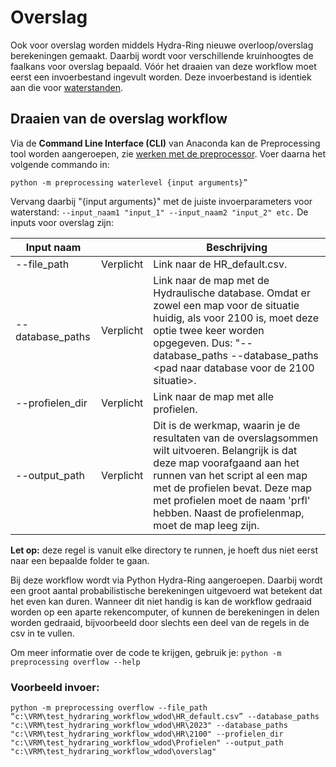 # Overslag

Ook voor overslag worden middels Hydra-Ring nieuwe overloop/overslag berekeningen gemaakt. Daarbij wordt voor verschillende kruinhoogtes de faalkans voor overslag bepaald. 
Vóór het draaien van deze workflow moet eerst een invoerbestand ingevult worden. Deze invoerbestand is identiek aan die voor [waterstanden](Waterstand.md).

## Draaien van de overslag workflow  

Via de **Command Line Interface (CLI)** van Anaconda kan de Preprocessing tool worden aangeroepen, zie [werken met de preprocessor](werken_met_preprocessor.md). Voer daarna het volgende commando in:

```
python -m preprocessing waterlevel {input arguments}”
```


Vervang daarbij "{input arguments}" met de juiste invoerparameters voor waterstand: ```--input_naam1 "input_1" --input_naam2 "input_2" etc.```
De inputs voor overslag zijn: 


| Input naam       	     | 	           | Beschrijving                                                                                                                                                                                 	                                                                                                                                                                              |
|------------------------|-------------|-----------------------------------------------------------------------------------------------------------------------------------------------------------------------------------------------------------------------------------------------------------------------------------------------------------------------------------------------------------------------------|
| --file_path            | Verplicht 	 | Link naar de HR_default.csv.                                                                                                                                                     	                                                                                                                                                                                          |
| --database_paths     	 | Verplicht 	 | Link naar de map met de Hydraulische database. Omdat er zowel een map voor de situatie huidig, als voor 2100 is, moet deze optie twee keer worden opgegeven. Dus: "--database_paths <pad naar de database voor huidige situatie> --database_paths <pad naar database voor de 2100 situatie>.                                                                                |
| --profielen_dir     	 | Verplicht 	 | Link naar de map met alle profielen.                                                                      |
| --output_path  	       | Verplicht 	 | 	Dit is de werkmap, waarin je de resultaten van de overslagsommen wilt uitvoeren. Belangrijk is dat deze map voorafgaand aan het runnen van het script al een map met de profielen bevat. Deze map met profielen moet de naam 'prfl' hebben. Naast de profielenmap, moet de map leeg zijn.                                                                                                                                                                                                                                                                                                     |


**Let op:** deze regel is vanuit elke directory te runnen, je hoeft dus niet eerst naar een bepaalde folder te gaan.

Bij deze workflow wordt via Python Hydra-Ring aangeroepen. Daarbij wordt een groot aantal probabilistische berekeningen uitgevoerd wat betekent dat het even kan duren. Wanneer dit niet handig is kan de workflow gedraaid worden op een aparte rekencomputer, of kunnen de berekeningen in delen worden gedraaid, bijvoorbeeld door slechts een deel van de regels in de csv in te vullen.

Om meer informatie over de code te krijgen, gebruik je: 
``` python -m preprocessing overflow --help ```

### Voorbeeld invoer: 
```
python -m preprocessing overflow --file_path “c:\VRM\test_hydraring_workflow_wdod\HR_default.csv” --database_paths "c:\VRM\test_hydraring_workflow_wdod\HR\2023" --database_paths "c:\VRM\test_hydraring_workflow_wdod\HR\2100" --profielen_dir "c:\VRM\test_hydraring_workflow_wdod\Profielen" --output_path "c:\VRM\test_hydraring_workflow_wdod\overslag"
```


